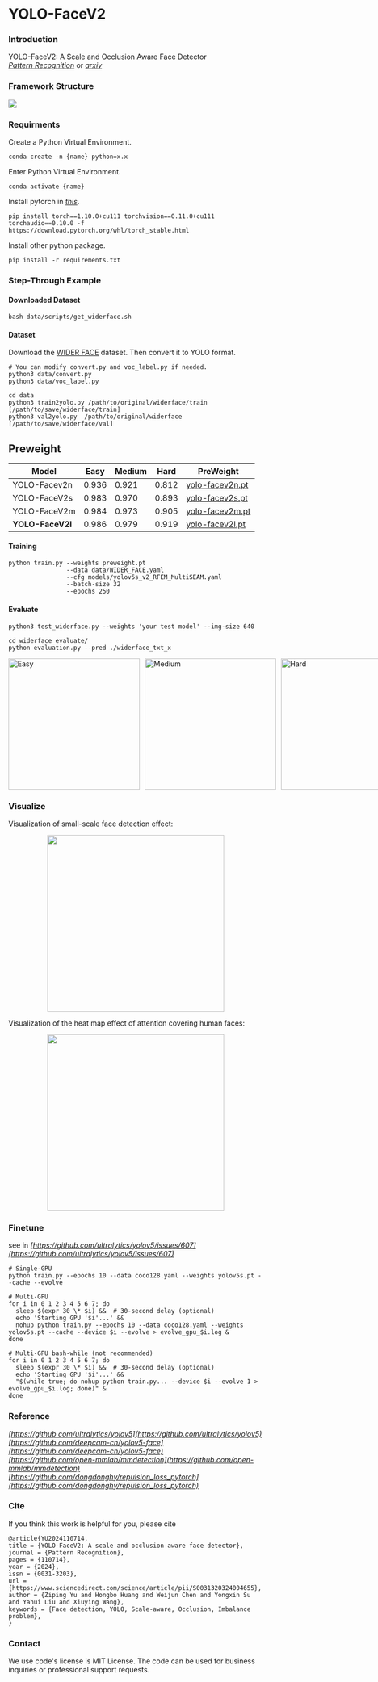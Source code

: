 # YOLO-FaceV2

### Introduction
YOLO-FaceV2: A Scale and Occlusion Aware Face Detector     
*[Pattern Recognition](https://www.sciencedirect.com/science/article/pii/S0031320324004655)* or *[arxiv](https://arxiv.org/abs/2208.02019)*   


### Framework Structure
![](data/images/yolo-facev2.jpg)

### Requirments
Create a Python Virtual Environment.   
```shell
conda create -n {name} python=x.x
```

Enter Python Virtual Environment.   
```shell
conda activate {name}
```

Install pytorch in *[this](https://pytorch.org/get-started/previous-versions/)*.  
```shell 
pip install torch==1.10.0+cu111 torchvision==0.11.0+cu111 torchaudio==0.10.0 -f https://download.pytorch.org/whl/torch_stable.html
```

Install other python package.   
```shell
pip install -r requirements.txt
```
   
### Step-Through Example
#### Downloaded Dataset
```shell
bash data/scripts/get_widerface.sh
```

#### Dataset
Download the [WIDER FACE](http://shuoyang1213.me/WIDERFACE/) dataset. Then convert it to YOLO format.
```shell
# You can modify convert.py and voc_label.py if needed.
python3 data/convert.py
python3 data/voc_label.py
```

```shell
cd data
python3 train2yolo.py /path/to/original/widerface/train [/path/to/save/widerface/train]
python3 val2yolo.py  /path/to/original/widerface [/path/to/save/widerface/val]
```


## Preweight
| Model            | Easy  | Medium | Hard  | PreWeight  |
|------------------|-------|--------|-------|------------|
| YOLO-Facev2n     | 0.936 | 0.921  | 0.812 | [yolo-facev2n.pt](https://github.com/Krasjet-Yu/YOLO-FaceV2/releases/download/v2.1/yolo-facev2n-preweight.pt) |
| YOLO-FaceV2s     | 0.983 | 0.970  | 0.893 | [yolo-facev2s.pt](https://github.com/Krasjet-Yu/YOLO-FaceV2/releases/download/v2.1/yolo-facev2s-preweight.pt) |
| YOLO-FaceV2m     | 0.984 | 0.973  | 0.905 | [yolo-facev2m.pt](https://github.com/Krasjet-Yu/YOLO-FaceV2/releases/download/v2.1/yolo-facev2m-preweight.pt) |
| **YOLO-FaceV2l** | 0.986 | 0.979  | 0.919 | [yolo-facev2l.pt](https://github.com/Krasjet-Yu/YOLO-FaceV2/releases/download/v2.1/yolo-facev2l-preweight.pt) |


#### Training
```shell
python train.py --weights preweight.pt    
                --data data/WIDER_FACE.yaml    
                --cfg models/yolov5s_v2_RFEM_MultiSEAM.yaml     
                --batch-size 32   
                --epochs 250
```


#### Evaluate   
```shell
python3 test_widerface.py --weights 'your test model' --img-size 640
  
cd widerface_evaluate/    
python evaluation.py --pred ./widerface_txt_x
```
<div style="display: flex; gap: 10px;">
  <img src="assert/easy.jpg" alt="Easy" style="width: 260px;"/>
  <img src="assert/medium.jpg" alt="Medium" style="width: 260px;"/>
  <img src="assert/hard.jpg" alt="Hard" style="width: 260px;"/>
</div>


### Visualize
Visualization of small-scale face detection effect:

<p align = "center">    
<img  src="assert/scale.jpg" width="350" />
</p>

Visualization of the heat map effect of attention covering human faces:

<p align = "center">    
<img  src="assert/occlusion.jpg" width="350" />
</p>


### Finetune
see in *[https://github.com/ultralytics/yolov5/issues/607](https://github.com/ultralytics/yolov5/issues/607)*
```shell
# Single-GPU
python train.py --epochs 10 --data coco128.yaml --weights yolov5s.pt --cache --evolve

# Multi-GPU
for i in 0 1 2 3 4 5 6 7; do
  sleep $(expr 30 \* $i) &&  # 30-second delay (optional)
  echo 'Starting GPU '$i'...' &&
  nohup python train.py --epochs 10 --data coco128.yaml --weights yolov5s.pt --cache --device $i --evolve > evolve_gpu_$i.log &
done

# Multi-GPU bash-while (not recommended)
for i in 0 1 2 3 4 5 6 7; do
  sleep $(expr 30 \* $i) &&  # 30-second delay (optional)
  echo 'Starting GPU '$i'...' &&
  "$(while true; do nohup python train.py... --device $i --evolve 1 > evolve_gpu_$i.log; done)" &
done
```

### Reference
*[https://github.com/ultralytics/yolov5](https://github.com/ultralytics/yolov5)*    
*[https://github.com/deepcam-cn/yolov5-face](https://github.com/deepcam-cn/yolov5-face)*   
*[https://github.com/open-mmlab/mmdetection](https://github.com/open-mmlab/mmdetection)*   
*[https://github.com/dongdonghy/repulsion_loss_pytorch](https://github.com/dongdonghy/repulsion_loss_pytorch)*   

### Cite

If you think this work is helpful for you, please cite

```shell
@article{YU2024110714,
title = {YOLO-FaceV2: A scale and occlusion aware face detector},
journal = {Pattern Recognition},
pages = {110714},
year = {2024},
issn = {0031-3203},
url = {https://www.sciencedirect.com/science/article/pii/S0031320324004655},
author = {Ziping Yu and Hongbo Huang and Weijun Chen and Yongxin Su and Yahui Liu and Xiuying Wang},
keywords = {Face detection, YOLO, Scale-aware, Occlusion, Imbalance problem},
}

```

### Contact

We use code's license is MIT License. The code can be used for business inquiries or professional support requests.
